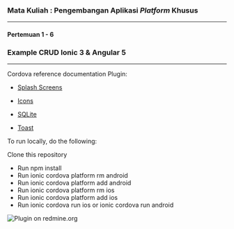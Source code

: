 ### Mata Kuliah : Pengembangan Aplikasi _Platform_ Khusus
---
#### Pertemuan 1 - 6

### Example CRUD Ionic 3 & Angular 5


---

Cordova reference documentation Plugin:

- [Splash Screens](https://cordova.apache.org/docs/en/latest/reference/cordova-plugin-splashscreen/)

- [Icons](https://cordova.apache.org/docs/en/latest/config_ref/images.html)

- [SQLite](https://ionicframework.com/docs/native/sqlite/)

- [Toast](https://ionicframework.com/docs/native/toast/)

To run locally, do the following:

Clone this repository
* Run npm install
* Run ionic cordova platform rm android
* Run ionic cordova platform add android
* Run ionic cordova platform rm ios
* Run ionic cordova platform add ios
* Run ionic cordova run ios or ionic cordova run android










![Plugin on redmine.org](https://img.shields.io/redmine/plugin/stars/redmine_xlsx_format_issue_exporter.svg)


